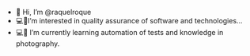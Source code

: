 - 👋 Hi, I’m @raquelroque
- 💻📸I’m interested in quality assurance of software and technologies...
- 💻📸 I’m currently learning automation of tests and knowledge in photography.
